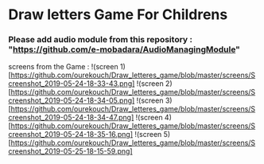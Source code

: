 # Draw letters Game For Childrens

### Please add audio module from this repository : "https://github.com/e-mobadara/AudioManagingModule"

screens from the Game : 
!(screen 1)[https://github.com/ourekouch/Draw_letteres_game/blob/master/screens/Screenshot_2019-05-24-18-33-43.png]
!(screen 2)[https://github.com/ourekouch/Draw_letteres_game/blob/master/screens/Screenshot_2019-05-24-18-34-05.png]
!(screen 3)[https://github.com/ourekouch/Draw_letteres_game/blob/master/screens/Screenshot_2019-05-24-18-34-47.png]
!(screen 4)[https://github.com/ourekouch/Draw_letteres_game/blob/master/screens/Screenshot_2019-05-24-18-35-16.png]
!(screen 5)[https://github.com/ourekouch/Draw_letteres_game/blob/master/screens/Screenshot_2019-05-25-18-15-59.png]


